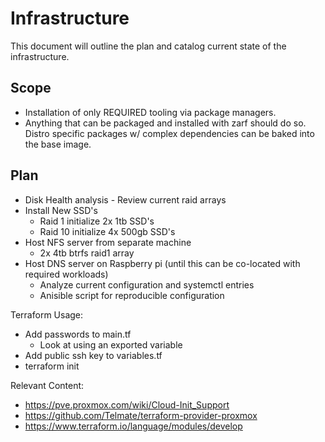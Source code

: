 # Infrastructure

This document will outline the plan and catalog current state of the infrastructure.

## Scope
- Installation of only REQUIRED tooling via package managers.
- Anything that can be packaged and installed with zarf should do so. Distro specific packages w/ complex dependencies can be baked into the base image.

## Plan

- Disk Health analysis - Review current raid arrays
- Install New SSD's
    - Raid 1 initialize 2x 1tb SSD's
    - Raid 10 initialize 4x 500gb SSD's
- Host NFS server from separate machine
    - 2x 4tb btrfs raid1 array
- Host DNS server on Raspberry pi (until this can be co-located with required workloads)
    - Analyze current configuration and systemctl entries
    - Anisible script for reproducible configuration

Terraform Usage:
- Add passwords to main.tf
    - Look at using an exported variable
- Add public ssh key to variables.tf
- terraform init 

Relevant Content:
- https://pve.proxmox.com/wiki/Cloud-Init_Support
- https://github.com/Telmate/terraform-provider-proxmox
- https://www.terraform.io/language/modules/develop